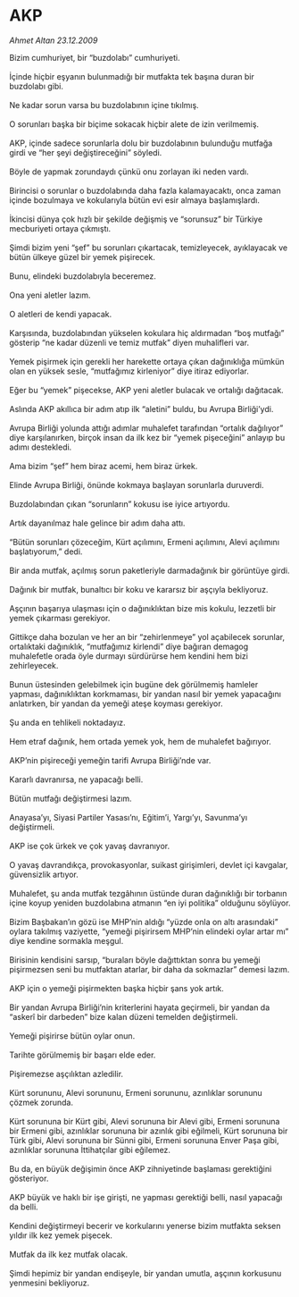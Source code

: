 # AKP

*Ahmet Altan 23.12.2009*

<div class="taraf_structure_2col_1zq">
<div class="margen_n">



 <p>Bizim cumhuriyet, bir “buzdolabı” cumhuriyeti. <br/><br/>İçinde hiçbir eşyanın bulunmadığı bir mutfakta tek başına duran bir buzdolabı gibi. <br/><br/>Ne kadar sorun varsa bu buzdolabının içine tıkılmış. <br/><br/>O sorunları başka bir biçime sokacak hiçbir alete de izin verilmemiş. <br/><br/>AKP, içinde sadece sorunlarla dolu bir buzdolabının bulunduğu mutfağa girdi ve “her şeyi değiştireceğini” söyledi. <br/><br/>Böyle de yapmak zorundaydı çünkü onu zorlayan iki neden vardı. <br/><br/>Birincisi o sorunlar o buzdolabında daha fazla kalamayacaktı, onca zaman içinde bozulmaya ve kokularıyla bütün evi esir almaya başlamışlardı. <br/><br/>İkincisi dünya çok hızlı bir şekilde değişmiş ve “sorunsuz” bir Türkiye mecburiyeti ortaya çıkmıştı. <br/><br/>Şimdi bizim yeni “şef” bu sorunları çıkartacak, temizleyecek, ayıklayacak ve bütün ülkeye güzel bir yemek pişirecek. <br/><br/>Bunu, elindeki buzdolabıyla beceremez. <br/><br/>Ona yeni aletler lazım. <br/><br/>O aletleri de kendi yapacak. <br/><br/>Karşısında, buzdolabından yükselen kokulara hiç aldırmadan “boş mutfağı” gösterip “ne kadar düzenli ve temiz mutfak” diyen muhalifleri var. <br/><br/>Yemek pişirmek için gerekli her harekette ortaya çıkan dağınıklığa mümkün olan en yüksek sesle, “mutfağımız kirleniyor” diye itiraz ediyorlar. <br/><br/>Eğer bu “yemek” pişecekse, AKP yeni aletler bulacak ve ortalığı dağıtacak. <br/><br/>Aslında AKP akıllıca bir adım atıp ilk “aletini” buldu, bu Avrupa Birliği’ydi. <br/><br/>Avrupa Birliği yolunda attığı adımlar muhalefet tarafından “ortalık dağılıyor” diye karşılanırken, birçok insan da ilk kez bir “yemek pişeceğini” anlayıp bu adımı destekledi. <br/><br/>Ama bizim “şef” hem biraz acemi, hem biraz ürkek. <br/><br/>Elinde Avrupa Birliği, önünde kokmaya başlayan sorunlarla duruverdi. <br/><br/>Buzdolabından çıkan “sorunların” kokusu ise iyice artıyordu. <br/><br/>Artık dayanılmaz hale gelince bir adım daha attı. <br/><br/>“Bütün sorunları çözeceğim, Kürt açılımını, Ermeni açılımını, Alevi açılımını başlatıyorum,” dedi. <br/><br/>Bir anda mutfak, açılmış sorun paketleriyle darmadağınık bir görüntüye girdi. <br/><br/>Dağınık bir mutfak, bunaltıcı bir koku ve kararsız bir aşçıyla bekliyoruz. <br/><br/>Aşçının başarıya ulaşması için o dağınıklıktan bize mis kokulu, lezzetli bir yemek çıkarması gerekiyor. <br/><br/>Gittikçe daha bozulan ve her an bir “zehirlenmeye” yol açabilecek sorunlar, ortalıktaki dağınıklık, “mutfağımız kirlendi” diye bağıran demagog muhalefetle orada öyle durmayı sürdürürse hem kendini hem bizi zehirleyecek. <br/><br/>Bunun üstesinden gelebilmek için bugüne dek görülmemiş hamleler yapması, dağınıklıktan korkmaması, bir yandan nasıl bir yemek yapacağını anlatırken, bir yandan da yemeği ateşe koyması gerekiyor. <br/><br/>Şu anda en tehlikeli noktadayız. <br/><br/>Hem etraf dağınık, hem ortada yemek yok, hem de muhalefet bağırıyor. <br/><br/>AKP’nin pişireceği yemeğin tarifi Avrupa Birliği’nde var. <br/><br/>Kararlı davranırsa, ne yapacağı belli. <br/><br/>Bütün mutfağı değiştirmesi lazım. <br/><br/>Anayasa’yı, Siyasi Partiler Yasası’nı, Eğitim’i, Yargı’yı, Savunma’yı değiştirmeli. <br/><br/>AKP ise çok ürkek ve çok yavaş davranıyor. <br/><br/>O yavaş davrandıkça, provokasyonlar, suikast girişimleri, devlet içi kavgalar, güvensizlik artıyor. <br/><br/>Muhalefet, şu anda mutfak tezgâhının üstünde duran dağınıklığı bir torbanın içine koyup yeniden buzdolabına atmanın “en iyi politika” olduğunu söylüyor. <br/><br/>Bizim Başbakan’ın gözü ise MHP’nin aldığı “yüzde onla on altı arasındaki” oylara takılmış vaziyette, “yemeği pişirirsem MHP’nin elindeki oylar artar mı” diye kendine sormakla meşgul. <br/><br/>Birisinin kendisini sarsıp, “buraları böyle dağıttıktan sonra bu yemeği pişirmezsen seni bu mutfaktan atarlar, bir daha da sokmazlar” demesi lazım. <br/><br/>AKP için o yemeği pişirmekten başka hiçbir şans yok artık. <br/><br/>Bir yandan Avrupa Birliği’nin kriterlerini hayata geçirmeli, bir yandan da “askerî bir darbeden” bize kalan düzeni temelden değiştirmeli. <br/><br/>Yemeği pişirirse bütün oylar onun. <br/><br/>Tarihte görülmemiş bir başarı elde eder. <br/><br/>Pişiremezse aşçılıktan azledilir. <br/><br/>Kürt sorununu, Alevi sorununu, Ermeni sorununu, azınlıklar sorununu çözmek zorunda. <br/><br/>Kürt sorununa bir Kürt gibi, Alevi sorununa bir Alevi gibi, Ermeni sorununa bir Ermeni gibi, azınlıklar sorununa bir azınlık gibi eğilmeli, Kürt sorununa bir Türk gibi, Alevi sorununa bir Sünni gibi, Ermeni sorununa Enver Paşa gibi, azınlıklar sorununa İttihatçılar gibi eğilemez. <br/><br/>Bu da, en büyük değişimin önce AKP zihniyetinde başlaması gerektiğini gösteriyor. <br/><br/>AKP büyük ve haklı bir işe girişti, ne yapması gerektiği belli, nasıl yapacağı da belli. <br/><br/>Kendini değiştirmeyi becerir ve korkularını yenerse bizim mutfakta seksen yıldır ilk kez yemek pişecek. <br/><br/>Mutfak da ilk kez mutfak olacak. <br/><br/>Şimdi hepimiz bir yandan endişeyle, bir yandan umutla, aşçının korkusunu yenmesini bekliyoruz.</p>
<br/>
<br/>
<br/>



<br/>


<div id="taraf_not">
</div>

</div>


</div>
